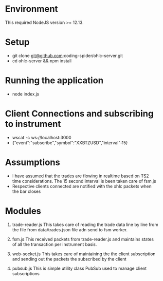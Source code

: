 # Environment
This required NodeJS version >= 12.13.

# Setup
- git clone git@github.com:coding-spider/ohlc-server.git
- cd ohlc-server && npm install

# Running the application
- node index.js

# Client Connections and subscribing to instrument
 - wscat -c ws://localhost:3000
 - {"event":"subscribe","symbol":"XXBTZUSD","interval":15}

# Assumptions
- I have assumed that the trades are flowing in realtime based on TS2 time considerations. The 15 second interval is been taken care of fsm.js
- Respective clients connected are notified with the ohlc packets when the bar closes

# Modules
1) trade-reader.js
    This takes care of reading the trade data line by line from the file from data/trades.json file adn send to fsm worker.

2) fsm.js
    This received packets from trade-reader.js and maintains states of all the transaction per instrument basis.

3) web-socket.js
    This takes care of maintaining the the client subscription and sending out the packets the subscribed by the client

4) pubsub.js
    This is simple utility class PubSub used to manage client subscriptions
